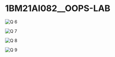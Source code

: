 # 1BM21AI082__OOPS-LAB

![Q 6](https://github.com/parasshresth7/1BM21AI082__OOPS-LAB/assets/138446761/5bf8572f-31df-466f-8975-110dcd5f2775)

![Q 7](https://github.com/parasshresth7/1BM21AI082__OOPS-LAB/assets/138446761/ee24dfc5-619c-4bd4-91dc-8b48daecf35a)

![Q 8](https://github.com/parasshresth7/1BM21AI082__OOPS-LAB/assets/138446761/df37f3dd-7de4-4242-bc08-18f1dcb482c5)

![Q 9](https://github.com/parasshresth7/1BM21AI082__OOPS-LAB/assets/138446761/a7e7dc72-0c91-4710-93ca-a541374c3b25)
